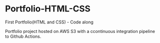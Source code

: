 # Portfolio-HTML-CSS
First Portfolio(HTML and CSS) - Code along 

Portfolio project hosted on AWS S3 with a ccontinuous integration pipeline to Github Actions.
